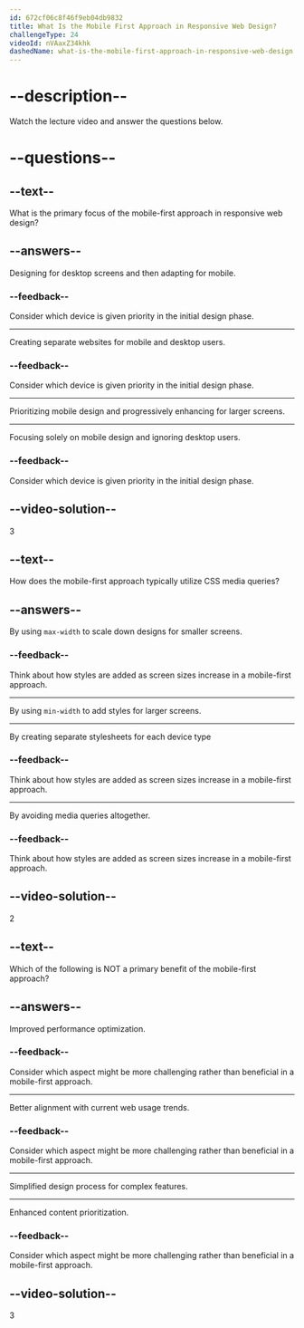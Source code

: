 ```yaml
---
id: 672cf06c8f46f9eb04db9832
title: What Is the Mobile First Approach in Responsive Web Design?
challengeType: 24
videoId: nVAaxZ34khk
dashedName: what-is-the-mobile-first-approach-in-responsive-web-design
---
```


# --description--

Watch the lecture video and answer the questions below.

# --questions--

## --text--

What is the primary focus of the mobile-first approach in responsive web design?

## --answers--

Designing for desktop screens and then adapting for mobile.

### --feedback--

Consider which device is given priority in the initial design phase.

---

Creating separate websites for mobile and desktop users.

### --feedback--

Consider which device is given priority in the initial design phase.

---

Prioritizing mobile design and progressively enhancing for larger screens.

---

Focusing solely on mobile design and ignoring desktop users.

### --feedback--

Consider which device is given priority in the initial design phase.

## --video-solution--

3

## --text--

How does the mobile-first approach typically utilize CSS media queries?

## --answers--

By using `max-width` to scale down designs for smaller screens.

### --feedback--

Think about how styles are added as screen sizes increase in a mobile-first approach.

---

By using `min-width` to add styles for larger screens.

---

By creating separate stylesheets for each device type

### --feedback--

Think about how styles are added as screen sizes increase in a mobile-first approach.

---

By avoiding media queries altogether.

### --feedback--

Think about how styles are added as screen sizes increase in a mobile-first approach.

## --video-solution--

2

## --text--

Which of the following is NOT a primary benefit of the mobile-first approach?

## --answers--

Improved performance optimization.

### --feedback--

Consider which aspect might be more challenging rather than beneficial in a mobile-first approach.

---

Better alignment with current web usage trends.

### --feedback--

Consider which aspect might be more challenging rather than beneficial in a mobile-first approach.

---

Simplified design process for complex features.

---

Enhanced content prioritization.

### --feedback--

Consider which aspect might be more challenging rather than beneficial in a mobile-first approach.

## --video-solution--

3
